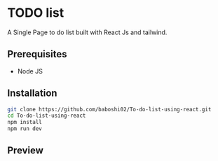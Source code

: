 # TODO list

A Single Page to do list built with React Js and tailwind.

## Prerequisites

- Node JS

## Installation

```bash
git clone https://github.com/baboshi02/To-do-list-using-react.git
cd To-do-list-using-react
npm install
npm run dev
```

## Preview

<!-- To DO -->
